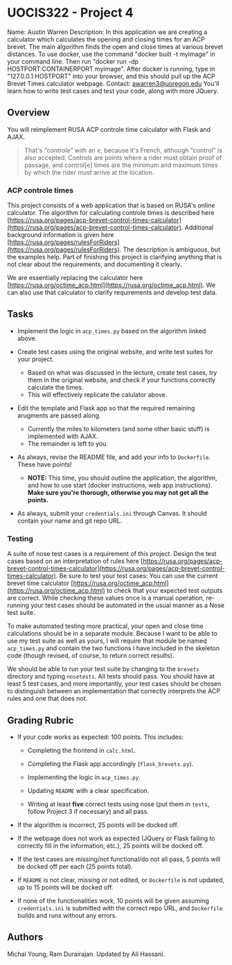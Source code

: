 # UOCIS322 - Project 4 #
Name: Austin Warren
Description: In this application we are creating a calculator which calculates the opening and closing times for an ACP brevet. The main algorithm finds the open and close times at various brevet distances. To use docker, use the command "docker built -t myimage" in your command line. Then run "docker run -dp HOSTPORT:CONTAINERPORT myimage". After docker is running, type in "127.0.0.1:HOSTPORT" into your browser, and this should pull up the ACP Brevet Times calculator webpage. 
Contact: awarren3@uoregon.edu
You'll learn how to write test cases and test your code, along with more JQuery.

## Overview

You will reimplement RUSA ACP controle time calculator with Flask and AJAX.
> That's *"controle"* with an *e*, because it's French, although "control" is also accepted. Controls are points where a rider must obtain proof of passage, and control[e] times are the minimum and maximum times by which the rider must arrive at the location.

### ACP controle times

This project consists of a web application that is based on RUSA's online calculator. The algorithm for calculating controle times is described here [https://rusa.org/pages/acp-brevet-control-times-calculator](https://rusa.org/pages/acp-brevet-control-times-calculator). Additional background information is given here [https://rusa.org/pages/rulesForRiders](https://rusa.org/pages/rulesForRiders). The description is ambiguous, but the examples help. Part of finishing this project is clarifying anything that is not clear about the requirements, and documenting it clearly. 

We are essentially replacing the calculator here [https://rusa.org/octime_acp.html](https://rusa.org/octime_acp.html). We can also use that calculator to clarify requirements and develop test data. 

## Tasks

* Implement the logic in `acp_times.py` based on the algorithm linked above.

* Create test cases using the original website, and write test suites for your project.
	* Based on what was discussed in the lecture, create test cases, try them in the original website, and check if your functions correctly calculate the times.
	* This will effectively replicate the calulator above.

* Edit the template and Flask app so that the required remaining arugments are passed along.
	* Currently the miles to kilometers (and some other basic stuff) is implemented with AJAX. 
	* The remainder is left to you.

* As always, revise the README file, and add your info to `Dockerfile`. These have points!
	* **NOTE:** This time, you should outline the application, the algorithm, and how to use start (docker instructions, web app instructions). **Make sure you're thorough, otherwise you may not get all the points.**

* As always, submit your `credentials.ini` through Canvas. It should contain your name and git repo URL.

### Testing

A suite of nose test cases is a requirement of this project. Design the test cases based on an interpretation of rules here [https://rusa.org/pages/acp-brevet-control-times-calculator](https://rusa.org/pages/acp-brevet-control-times-calculator). Be sure to test your test cases: You can use the current brevet time calculator [https://rusa.org/octime_acp.html](https://rusa.org/octime_acp.html) to check that your expected test outputs are correct. While checking these values once is a manual operation, re-running your test cases should be automated in the usual manner as a Nose test suite.

To make automated testing more practical, your open and close time calculations should be in a separate module. Because I want to be able to use my test suite as well as yours, I will require that module be named `acp_times.py` and contain the two functions I have included in the skeleton code (though revised, of course, to return correct results).

We should be able to run your test suite by changing to the `brevets` directory and typing `nosetests`. All tests should pass. You should have at least 5 test cases, and more importantly, your test cases should be chosen to distinguish between an implementation that correctly interprets the ACP rules and one that does not.

## Grading Rubric

* If your code works as expected: 100 points. This includes:

	* Completing the frontend in `calc.html`.
	
	* Completing the Flask app accordingly (`flask_brevets.py`).
	
	* Implementing the logic in `acp_times.py`.
	
	* Updating `README` with a clear specification.
	
	* Writing at least **five** correct tests using nose (put them in `tests`, follow Project 3 if necessary) and all pass.

* If the algorithm is incorrect, 25 points will be docked off.

* If the webpage does not work as expected (JQuery or Flask failing to correctly fill in the information, etc.), 25 points will be docked off.

* If the test cases are missing/not functional/do not all pass, 5 points will be docked off per each (25 points total).

* If `README` is not clear, missing or not edited, or `Dockerfile` is not updated, up to 15 points will be docked off.

* If none of the functionalities work, 10 points will be given assuming `credentials.ini` is submitted with the correct repo URL, and `Dockerfile` builds and runs without any errors. 

## Authors

Michal Young, Ram Durairajan. Updated by Ali Hassani.

